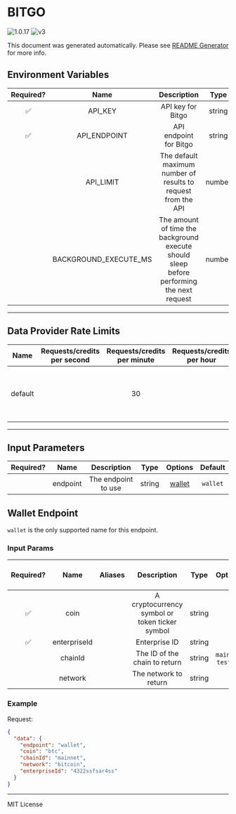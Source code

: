 # BITGO

![1.0.17](https://img.shields.io/github/package-json/v/smartcontractkit/external-adapters-js?filename=packages/sources/bitgo/package.json) ![v3](https://img.shields.io/badge/framework%20version-v3-blueviolet)

This document was generated automatically. Please see [README Generator](../../scripts#readme-generator) for more info.

## Environment Variables

| Required? |         Name          |                                        Description                                        |  Type  | Options | Default |
| :-------: | :-------------------: | :---------------------------------------------------------------------------------------: | :----: | :-----: | :-----: |
|    ✅     |        API_KEY        |                                     API key for Bitgo                                     | string |         |         |
|    ✅     |     API_ENDPOINT      |                                  API endpoint for Bitgo                                   | string |         |         |
|           |       API_LIMIT       |               The default maximum number of results to request from the API               | number |         |  `100`  |
|           | BACKGROUND_EXECUTE_MS | The amount of time the background execute should sleep before performing the next request | number |         | `10000` |

---

## Data Provider Rate Limits

|  Name   | Requests/credits per second | Requests/credits per minute | Requests/credits per hour |                  Note                  |
| :-----: | :-------------------------: | :-------------------------: | :-----------------------: | :------------------------------------: |
| default |                             |             30              |                           | Docs: 360 requests per minute per auth |

---

## Input Parameters

| Required? |   Name   |     Description     |  Type  |          Options           | Default  |
| :-------: | :------: | :-----------------: | :----: | :------------------------: | :------: |
|           | endpoint | The endpoint to use | string | [wallet](#wallet-endpoint) | `wallet` |

## Wallet Endpoint

`wallet` is the only supported name for this endpoint.

### Input Params

| Required? |     Name     | Aliases |                  Description                   |  Type  |       Options        |  Default  | Depends On | Not Valid With |
| :-------: | :----------: | :-----: | :--------------------------------------------: | :----: | :------------------: | :-------: | :--------: | :------------: |
|    ✅     |     coin     |         | A cryptocurrency symbol or token ticker symbol | string |                      |           |            |                |
|    ✅     | enterpriseId |         |                 Enterprise ID                  | string |                      |           |            |                |
|           |   chainId    |         |         The ID of the chain to return          | string | `mainnet`, `testnet` | `mainnet` |            |                |
|           |   network    |         |             The network to return              | string |                      | `bitcoin` |            |                |

### Example

Request:

```json
{
  "data": {
    "endpoint": "wallet",
    "coin": "btc",
    "chainId": "mainnet",
    "network": "bitcoin",
    "enterpriseId": "4322ssfsar4ss"
  }
}
```

---

MIT License
